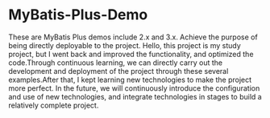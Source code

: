 # MyBatis-Plus-Demo
These are MyBatis Plus demos include 2.x and 3.x. Achieve the purpose of being directly deployable to the project.
Hello, this project is my study project, but I went back and improved the functionality, 
and optimized the code.Through continuous learning, we can directly carry out the development and deployment of the project through these several examples.After that, I kept learning new technologies to make the project more perfect.
In the future, we will continuously introduce the configuration and use of new technologies, and integrate technologies in stages to build a relatively complete project.
